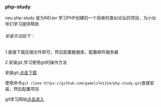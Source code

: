 ### php-study
neu php-study 是为NEUer 学习PHP创建的一个简单的类似论坛的项目，为小伙伴们学习提供帮助
###### 安装方法如下：
1.直接下载压缩文件即可，然后配置数据库，配置邮件服务器

2.安装git,学习使用git的操作方法

  安装git,[点击下载](http://www.bootcss.com/p/git-guide/)
  
  使用命令`git clone https://github.com/gamelife1314/php-study.git`直接安装，然后配置项目
  
  git学习网站[点击进入](http://www.liaoxuefeng.com/wiki/0013739516305929606dd18361248578c67b8067c8c017b000)
